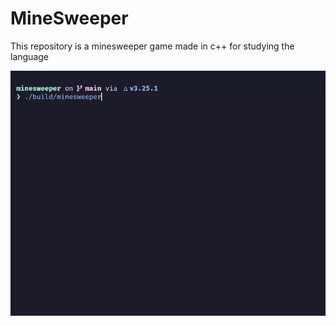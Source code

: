 # MineSweeper

This repository is a minesweeper game made in c++ for studying the language

![minesweeper-gif](https://github.com/leoalopes/minesweeper/blob/main/assets/minesweeper.gif?raw=true)

